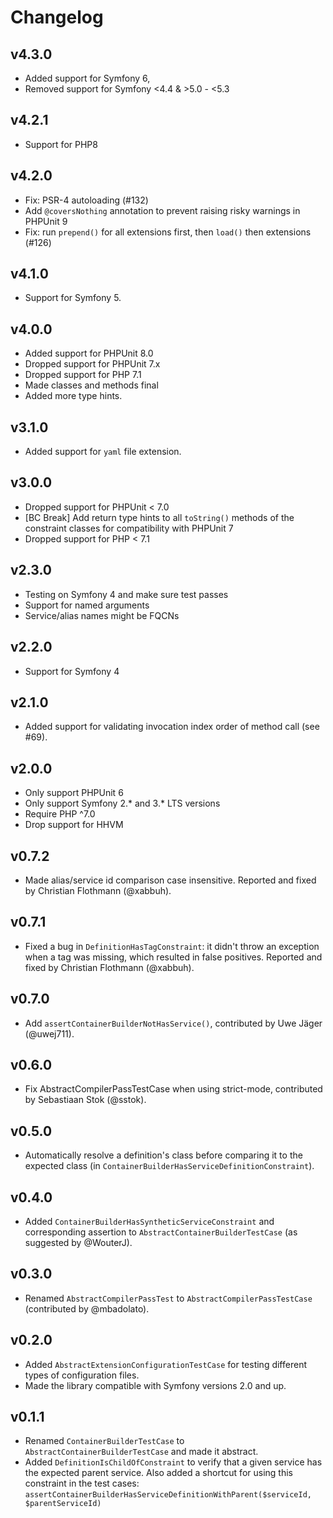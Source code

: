 # Changelog

## v4.3.0

- Added support for Symfony 6,
- Removed support for Symfony <4.4 & >5.0 - <5.3

## v4.2.1

- Support for PHP8

## v4.2.0

- Fix: PSR-4 autoloading (#132)
- Add `@coversNothing` annotation to prevent raising risky warnings in PHPUnit 9
- Fix:  run `prepend()` for all extensions first, then `load()` then extensions (#126)

## v4.1.0

- Support for Symfony 5. 

## v4.0.0

- Added support for PHPUnit 8.0
- Dropped support for PHPUnit 7.x
- Dropped support for PHP 7.1
- Made classes and methods final
- Added more type hints. 

## v3.1.0

- Added support for `yaml` file extension. 

## v3.0.0

- Dropped support for PHPUnit < 7.0
- [BC Break] Add return type hints to all `toString()` methods of the constraint classes for compatibility with PHPUnit 7
- Dropped support for PHP < 7.1

## v2.3.0

- Testing on Symfony 4 and make sure test passes
- Support for named arguments
- Service/alias names might be FQCNs

## v2.2.0

- Support for Symfony 4

## v2.1.0

- Added support for validating invocation index order of method call (see #69).

## v2.0.0

- Only support PHPUnit 6
- Only support Symfony 2.* and 3.* LTS versions
- Require PHP ^7.0
- Drop support for HHVM

## v0.7.2

- Made alias/service id comparison case insensitive. Reported and fixed by Christian Flothmann (@xabbuh).

## v0.7.1

- Fixed a bug in `DefinitionHasTagConstraint`: it didn't throw an exception when a tag was missing, which resulted in
  false positives. Reported and fixed by Christian Flothmann (@xabbuh).

## v0.7.0

- Add `assertContainerBuilderNotHasService()`, contributed by Uwe Jäger (@uwej711).

## v0.6.0

- Fix AbstractCompilerPassTestCase when using strict-mode, contributed by Sebastiaan Stok (@sstok).

## v0.5.0

- Automatically resolve a definition's class before comparing it to the expected class (in
  ``ContainerBuilderHasServiceDefinitionConstraint``).

## v0.4.0

- Added ``ContainerBuilderHasSyntheticServiceConstraint`` and corresponding assertion to
  ``AbstractContainerBuilderTestCase`` (as suggested by @WouterJ).

## v0.3.0

- Renamed ``AbstractCompilerPassTest`` to ``AbstractCompilerPassTestCase`` (contributed by @mbadolato).

## v0.2.0

- Added ``AbstractExtensionConfigurationTestCase`` for testing different types of configuration files.
- Made the library compatible with Symfony versions 2.0 and up.

## v0.1.1

- Renamed ``ContainerBuilderTestCase`` to ``AbstractContainerBuilderTestCase`` and made it abstract.
- Added ``DefinitionIsChildOfConstraint`` to verify that a given service has the expected parent service.
  Also added a shortcut for using this constraint in the test cases: ``assertContainerBuilderHasServiceDefinitionWithParent($serviceId, $parentServiceId)``
